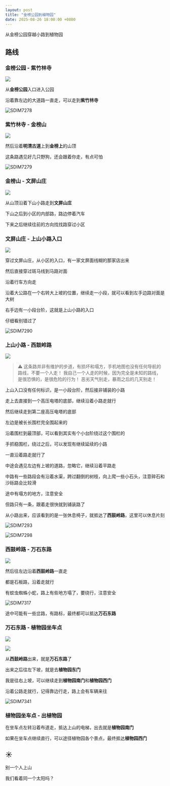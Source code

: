 ```yaml
---
layout: post
title: "金榜公园到植物园"
date: 2025-08-26 18:00:00 +0800
---
```


从金榜公园穿越小路到植物园

## 路线

### 金榜公园 - 紫竹林寺

![](/assets/images/2025-hiking-1/trails/1.jpeg)

从**金榜公园**入口进入公园

沿着靠左边的大道路一直走，可以走到**紫竹林寺**

![SDIM7278](/assets/images/2025-hiking-1/SDIM7278.jpeg)

### 紫竹林寺 - 金榜山

![](/assets/images/2025-hiking-1/trails/2.jpeg)

然后沿着**明清古道**上到**金榜上**的山顶

这条路遇见好几只野狗，还会跟着你走，有点可怕

![SDIM7279](/assets/images/2025-hiking-1/SDIM7279.jpeg)

### 金榜山 - 文屏山庄

![](/assets/images/2025-hiking-1/trails/3.jpeg)

从山顶沿着下山小路走到**文屏山庄**

下山之后到小区的内部路，路边停着汽车

下来之后继续往前的方向找找路穿过小区

### 文屏山庄 - 上山小路入口

![](/assets/images/2025-hiking-1/trails/4.jpeg)

穿过文屏山庄，从小区的入口，有一家文屏面线糊的那家店出来

然后直接穿过斑马线到马路对面

沿着行车方向走

沿着大公路在一个右转大上坡的位置，继续走一小段，就可以看到左手边路对面是大树

右手边有一小段台阶，这就是上山小路的入口

仔细看别错过了

![SDIM7290](/assets/images/2025-hiking-1/SDIM7290.jpeg)

### 上山小路 - 西鼓岭路

![](/assets/images/2025-hiking-1/trails/5.jpeg)

> ⚠️ 这条路并非有维护的步道，有损坏和塌方，手机地图也没有任何导航的路线，不要一个人走！
> 我自己一个人走的时候，因为完全是未知的路线，是很恐惧的，是很危险的行为！
> 恶劣天气别走，暴雨之后的几天别走！

上山入口没有任何标识，是一小段台阶，然后接非铺装的小路

走上去直接到一个高压电塔的底部，继续沿着小路走就行

然后继续走到第二座高压电塔的底部

左边是被长长围栏完全围起来的

沿着围栏到最顶部，可以看到其实有个小台阶绕过这个围栏的

手抓稳围栏，绕过之后，可以发现有继续延续的小路

一直沿着路走就行了

中途会遇见左边有上坡的道路，忽略它，继续沿着平路走

中路有一些路段会有沿着水渠，跨过翻倒的树枝，向上爬一些小石头，注意碎石和沙砾路会比较滑

途中有塌方的地方，注意安全

但路只有一条，跟着走很快就到铺装路了

从小路出来，应该看到的是一张休息椅子，就抵达了**西鼓岭路**，这里可以休息片刻

![SDIM7293](/assets/images/2025-hiking-1/SDIM7293.jpeg)

![SDIM7298](/assets/images/2025-hiking-1/SDIM7298.jpeg)

### 西鼓岭路 - 万石东路

![](/assets/images/2025-hiking-1/trails/6.jpeg)

然后往左边沿着**西鼓岭路**一直走

都是石板路，沿着走就行

有蚊虫蜘蛛小蛇，路上有些地方塌了，要绕行，注意安全

![SDIM7317](/assets/images/2025-hiking-1/SDIM7317.jpeg)

途中可能有一些岔路，有路标，最终都可以抵达**万石东路**

### 万石东路 - 植物园坐车点

![](/assets/images/2025-hiking-1/trails/7.jpeg)

![](/assets/images/2025-hiking-1/trails/8.jpeg)

从**西鼓岭路**出来，就是**万石东路**了

出来之后往左下坡，就是去**植物园东门**

我是往右上坡，可以继续走到**植物园南门**和**植物园西门**

沿着公路走就行，记得靠边行走，路上会有车辆来往

![SDIM7341](/assets/images/2025-hiking-1/SDIM7341.jpeg)

### 植物园坐车点 - 出植物园

在坐车点左转沿着布道走，抵达上山的电梯，出去就是**植物园南门**

如果在坐车点继续直行，可以途径植物园各个景点，最终抵达**植物园西门**

## ☀️

别一个人上山

我们看着同一个太阳吗？
